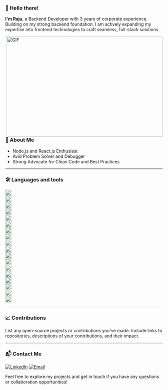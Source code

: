 ### 👋 Hello there!
**I'm Raju**, a Backend Developer with 3 years of corporate experience. Building on my strong backend foundation, I am actively expanding my expertise into frontend technologies to craft seamless, full-stack solutions.

<img align="right" alt="GIF" src="https://user-images.githubusercontent.com/74038190/212748842-9fcbad5b-6173-4175-8a61-521f3dbb7514.gif?raw=true" width="500" height="320" />

-----
### 💼 About Me

- Node.js and React.js Enthusiast
- Avid Problem Solver and Debugger
- Strong Advocate for Clean Code and Best Practices
-----

### 🛠️ Languages and tools
<code><img height="20" src="https://img.shields.io/badge/JavaScript-ES6+-F7DF1E?style=for-the-badge&logo=javascript&logoColor=black"> </code>
<code><img height="20" src="https://img.shields.io/badge/Dart-0175C2?style=for-the-badge&logo=dart&logoColor=white"> </code>
<code><img height="20" src="https://img.shields.io/badge/React.js-20232A?style=for-the-badge&logo=react&logoColor=61DAFB"> </code>
<code><img height="20" src="https://img.shields.io/badge/Next.js-000000?style=for-the-badge&logo=nextdotjs&logoColor=white"> </code>
<code><img height="20" src="https://img.shields.io/badge/Redux-764ABC?style=for-the-badge&logo=redux&logoColor=white"> </code>
<code><img height="20" src="https://img.shields.io/badge/Flutter-02569B?style=for-the-badge&logo=flutter&logoColor=white"> </code>
<code><img height="20" src="https://img.shields.io/badge/Node.js-339933?style=for-the-badge&logo=nodedotjs&logoColor=white"> </code>
<code><img height="20" src="https://img.shields.io/badge/NestJS-E0234E?style=for-the-badge&logo=nestjs&logoColor=white"> </code>
<code><img height="20" src="https://img.shields.io/badge/Express.js-404D59?style=for-the-badge"> </code>
<code><img height="20" src="https://img.shields.io/badge/MySQL-4479A1?style=for-the-badge&logo=mysql&logoColor=white"> </code>
<code><img height="20" src="https://img.shields.io/badge/PostgreSQL-4169E1?style=for-the-badge&logo=postgresql&logoColor=white"> </code>
<code><img height="20" src="https://img.shields.io/badge/Git-F05032?style=for-the-badge&logo=git&logoColor=white"> </code>
<code><img height="20" src="https://img.shields.io/badge/GitHub-100000?style=for-the-badge&logo=github&logoColor=white"> </code>
<code><img height="20" src="https://img.shields.io/badge/Mocha-8D6748?style=for-the-badge&logo=mocha&logoColor=white"> </code>
<code><img height="20" src="https://img.shields.io/badge/MongoDB-4EA94B?style=for-the-badge&logo=mongodb&logoColor=white"> </code>
<code><img height="20" src="https://img.shields.io/badge/Chai-A30701?style=for-the-badge&logo=chai&logoColor=white"> </code>
<code><img height="20" src="https://img.shields.io/badge/Docker-2496ED?style=for-the-badge&logo=docker&logoColor=white"> </code>
<code><img height="20" src="https://img.shields.io/badge/Jira-0052CC?style=for-the-badge&logo=jira&logoColor=white"> </code>

-----
### 📈 Contributions

List any open-source projects or contributions you've made. Include links to repositories, descriptions of your contributions, and their impact.

-----
### 📬 Contact Me

[![LinkedIn](https://img.shields.io/badge/LinkedIn-0A66C2?style=for-the-badge&logo=linkedin&logoColor=white)](https://www.linkedin.com/in/raju-thandela-8a95b5232/) 
[![Email](https://img.shields.io/badge/Email-D14836?style=for-the-badge&logo=gmail&logoColor=white)](mailto:rajuthandela@gmail.com)


Feel free to explore my projects and get in touch if you have any questions or collaboration opportunities!


